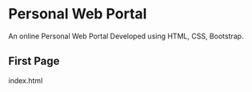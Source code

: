 # Personal Web Portal

An online Personal Web Portal Developed using HTML, CSS, Bootstrap.

## First Page

index.html
